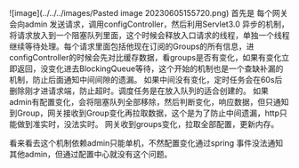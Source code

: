 ![image](../../../images/Pasted image 20230605155720.png)
首先是 每个网关会向admin 发送请求，调用configController，然后利用Servlet3.0 异步的机制，将请求放入到一个阻塞队列里面，这个时候会释放入口请求的线程，单独一个线程继续等待处理。每个请求里面包括他现在订阅的Groups的所有信息，进configController的时候会先对比缓存数据，看groups是否有变化，如果有变化立即返回，没变化进去BlockingQueue等待，这个开始的机制也是一个查缺补漏的机制，防止后面通知中间间隙的遗漏。
如果中间没有变化，定时任务会在60s后删除刚才进请求端，防止超时。调度任务是在放入队列的适合创建的。
如果admin有配置变化，会将阻塞队列全部移除，然后判断变化，响应数据，但只通知到Group，网关接收到Group变化再拉取数据，这个是为了防止中间遗漏，http只能做到准实时，没法实时。
网关收到groups变化，拉取全部配置，更新内存。

看来看去这个机制依赖admin只能单机，不然配置变化通过spring 事件没法通知其他admin，但通过配置中心就没有这个问题。